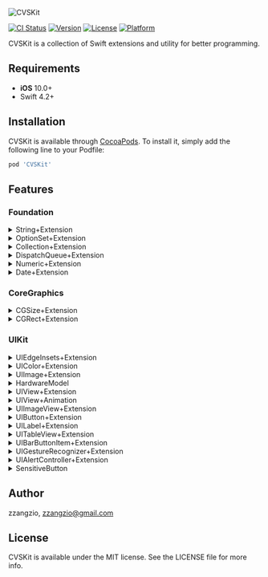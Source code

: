 <p align="left">
<img src="https://github.com/zzangzio/CVSKit/Logo.png" title="CVSKit">
</p>

[![CI Status](https://img.shields.io/travis/zzangzio/CVSKit.svg?style=flat)](https://travis-ci.org/zzangzio/CVSKit)
[![Version](https://img.shields.io/cocoapods/v/CVSKit.svg?style=flat)](https://cocoapods.org/pods/CVSKit)
[![License](https://img.shields.io/cocoapods/l/CVSKit.svg?style=flat)](https://cocoapods.org/pods/CVSKit)
[![Platform](https://img.shields.io/cocoapods/p/CVSKit.svg?style=flat)](https://cocoapods.org/pods/CVSKit)


CVSKit is a collection of Swift extensions and utility for better programming.

## Requirements
- **iOS** 10.0+
- Swift 4.2+


## Installation

CVSKit is available through [CocoaPods](https://cocoapods.org). To install
it, simply add the following line to your Podfile:

```ruby
pod 'CVSKit'
```

## Features
### Foundation
<details>
<summary>String+Extension</summary>

```swift
extension String {
    func localized() -> String
    func localized(with arguments: CVarArg...) -> String
    var isValidEmail: Bool
    var trimming: String
    func toJsonObject() -> Any?
}
```
<a href="https://github.com/zzangzio/CVSKit/blob/master/Sources/Foundation/String+Extension.swift">go to source</a>
</details>
<details>
<summary>OptionSet+Extension</summary>

```swift
extension OptionSet {
    func forEach(_ body: (Self) throws -> Void)
    func reduce<Result>(_ initialResult: Result, _ nextPartialResult: (Result, Self) -> Result) -> Result
    func enumerate() -> AnySequence<Self>
}
```
<a href="https://github.com/zzangzio/CVSKit/blob/master/Sources/Foundation/OptionSet+Extension.swift">go to source</a>
</details>
<details>
<summary>Collection+Extension</summary>

```swift
extension Array {
    subscript(safe index: Int) -> Element?
    var any: Element?
}

extension Collection {
    func forEachStop(_ body: (Element, Int, inout Bool) -> Void)
}

extension Dictionary {
    static func += (left: inout [Key: Value], right: [Key: Value])
    static func + (left: [Key: Value], right: [Key: Value]) -> [Key: Value]
}

extension Array {
    func toJson(prettyPrint: Bool = false) -> String?
    func toJsonData(prettyPrint: Bool = false) -> Data?
}

extension Dictionary {
    func toJson(prettyPrint: Bool = false) -> String?
    func toJsonData(prettyPrint: Bool = false) -> Data?
}
```
<a href="https://github.com/zzangzio/CVSKit/blob/master/Sources/Foundation/Collection+Extension.swift">go to source</a>
</details>
<details>
<summary>DispatchQueue+Extension</summary>

```swift
extension DispatchQueue {
    static var userInteractive: DispatchQueue
    static var userInitiated: DispatchQueue
    static var utility: DispatchQueue
    static var background: DispatchQueue

    func after(_ delay: TimeInterval, execute closure: @escaping () -> Void)
    func async<Result>(execute: () -> Result, afterInMain mainExecute: (Result) -> Void)
}
```
<a href="https://github.com/zzangzio/CVSKit/blob/master/Sources/Foundation/DispatchQueue+Extension.swift">go to source</a>
</details>
<details>
<summary>Numeric+Extension</summary>

```swift
extension BinaryInteger {
    static func |- (left: Self, right: Self) -> Self
}

extension BinaryFloatingPoint {
    static func |- (left: Self, right: Self) -> Self
}

extension BinaryInteger {
    var humanReadableFileSize: String
}
```
<a href="https://github.com/zzangzio/CVSKit/blob/master/Sources/Foundation/Numeric+Extension.swift">go to source</a>
</details>
<details>
<summary>Date+Extension</summary>

```swift
public enum DateUnit {
    case day, month, year
}

extension Date {
    func startOfUnit(_ unit: DateUnit) -> Date
    func nextStartOfUnit(_ unit: DateUnit) -> Date
}
```
<a href="https://github.com/zzangzio/CVSKit/blob/master/Sources/Foundation/Date+Extension.swift">go to source</a>
</details>


### CoreGraphics
<details>
<summary>CGSize+Extension</summary>

```swift
extension CGSize {
    var rect: CGRect
    var area: CGFloat
    func resized(constrainedPixel: Int, scale: CGFloat = UIScreen.main.scale) -> CGSize
    func resized(toScale: CGFloat) -> CGSize
    func resizedAspectFit(fitSize: CGSize) -> CGSize
}
```
<a href="https://github.com/zzangzio/CVSKit/blob/master/Sources/CoreGraphics/CGSize+Extension.swift">go to source</a>
</details>
<details>
<summary>CGRect+Extension</summary>

```swift
extension CGRect {
    func intersectionRatio(_ r2: CGRect) -> CGFloat
}
```
<a href="https://github.com/zzangzio/CVSKit/blob/master/Sources/CoreGraphics/CGRect+Extension.swift">go to source</a>
</details>

### UIKit
<details>
<summary>UIEdgeInsets+Extension</summary>

```swift
extension UIEdgeInsets {
    var horizontal: CGFloat
    var vertical: CGFloat
    var leftTop: CGPoint
    var rightBottom: CGPoint
}
```
<a href="https://github.com/zzangzio/CVSKit/blob/master/Sources/UIKit/UIEdgeInsets+Extension.swift">go to source</a>
</details>
<details>
<summary>UIColor+Extension</summary>

```swift
extension UIColor {
    convenience init(rgb: Int, alpha: CGFloat = 1)
    convenience init(argb: Int)
    convenience init?(hex: String, alpha: CGFloat = 1)
}
```
<a href="https://github.com/zzangzio/CVSKit/blob/master/Sources/UIKit/UIColor+Extension.swift">go to source</a>
</details>
<details>
<summary>UIImage+Extension</summary>

```swift
extension UIImage {
    static func create(size: CGSize, opaque: Bool, scale: CGFloat, draw: (CGContext) -> Void) -> UIImage
    convenience init(color: UIColor, size: CGSize)
    var stretchable: UIImage
    static func createAsync(withData data: Data, completion: (UIImage?) -> Void)
    
    func with(alpha: CGFloat) -> UIImage
    func createAsync(withAlpha alpha: CGFloat, completion: (UIImage) -> Void)

    func with(tintColor: UIColor) -> UIImage
    func createAsync(withTintColor tintColor: UIColor, completion: (UIImage) -> Void)

    func with(edgeInsets: UIEdgeInsets, backgroundColor: UIColor) -> UIImage
    func createAsync(withEdgeInsets edgeInsets: UIEdgeInsets, completion:(UIImage) -> Void)

    func circled() -> UIImage
    func circledAsync(completion: (UIImage) -> Void)

    func squareCircled() -> UIImage
    func squareCircledAsync(completion: (UIImage) -> Void)

extension UIImage {
    func resized(toSize: CGSize, scale: CGFloat?) -> UIImage
    func resizedAsync(toSize: CGSize, scale: CGFloat?, completion: (UIImage) -> Void)

    func resized(withConstrainedPixel pixel: Int) -> UIImage
    func resizedAsync(withConstrainedPixel pixel: Int, completion:(UIImage) -> Void)

    func resized(withAspectFitSize fitSize: CGSize) -> UIImage
    func resizedAsync(withAspectFitSize fitSize: CGSize, completion: (UIImage) -> Void)

    func resized(withAspectFillSize fillSize: CGSize) -> UIImage
    func resizedAsync(withAspectFillSize fillSize: CGSize, completion: (UIImage) -> Void)
}
```
<a href="https://github.com/zzangzio/CVSKit/blob/master/Sources/UIKit/UIImage+Extension.swift">go to source</a>
</details>
<details>
<summary>HardwareModel</summary>

```swift
enum HardwareModel: String {
    case iPhone, iPhone4, iPhone5, ...
    case iPad, iPad2, iPadMini, ...
    case iPod1G, iPod2G, iPod3G, ...
    ...
    case unknown
}
```
<a href="https://github.com/zzangzio/CVSKit/blob/master/Sources/UIKit/HardwareModel.swift">go to source</a>
</details>
<details>
<summary>UIView+Extension</summary>

```swift
extension UIView.AutoresizingMask {
static var flexibleAll: UIView.AutoresizingMask { get }
    static var flexibleVerticalMargin: UIView.AutoresizingMask { get }
    static var flexibleHorizontalMargin: UIView.AutoresizingMask { get }
    static var flexibleAllMargin: UIView.AutoresizingMask { get }
    static var inflexibleLeftMargin: UIView.AutoresizingMask { get }
    static var inflexibleRightMargin: UIView.AutoresizingMask { get }
    static var inflexibleTopMargin: UIView.AutoresizingMask { get }
    static var inflexibleBottomMargin: UIView.AutoresizingMask { get }
}

extension UIView {
    var origin: CGPoint { get, set }
    var size: CGSize { get, set }
    var width: CGFloat { get, set }
    var height: CGFloat { get, set }
    func moveToVerticalCenter()
    func moveToHorizontalCenter()
    func moveToCenter()
    func putAfter(of view: UIView, gap: CGFloat) 
    func putBefore(of view: UIView, gap: CGFloat)
    func putAbove(of view: UIView, gap: CGFloat)
    func putBelow(of view: UIView, gap: CGFloat)
}

extension UIView {
    static func autoLayoutView() -> Self
    func allConstraints(equalTo anchors: LayoutAnchorProvider) -> [NSLayoutConstraint]
}

extension UIView {
var asImage: UIImage { get }
    static var isRightToLeft: Bool { get }
}
```
<a href="https://github.com/zzangzio/CVSKit/blob/master/Sources/UIKit/UIView+Extension.swift">go to source</a>
</details>
<details>
<summary>UIView+Animation</summary>

```swift
extension UIView {
    func startRotating(clockwise: Bool, duration: Double, repeatCount: Float)
    func stopRotating()
    func startPulse(fromScale: CGFloat, toScale: CGFloat, duration: CFTimeInterval, repeatCount: Float)
    func stopPulse()
    func fadeTransition(_ duration: CFTimeInterval)
}
```
<a href="https://github.com/zzangzio/CVSKit/blob/master/Sources/UIKit/UIView+Animation.swift">go to source</a>
</details>
<details>
<summary>UIImageView+Extension</summary>

```swift
extension UIImageView {
    static func autolayoutView(image: UIImage) -> Self
}
```
<a href="https://github.com/zzangzio/CVSKit/blob/master/Sources/UIKit/UIImageView+Extension.swift">go to source</a>
</details>
<details>
<summary>UIButton+Extension</summary>

```swift
extension UIButton {
    static func autoLayoutView(type: UIButton.ButtonType) -> Self
    func setSelectedTitle(_ title: String?)
    func setBackgroundImage(_ image: UIImage?)
    func setImage(_ image: UIImage?)
    func setSelectedImage(_ image: UIImage?)
    func setTitleColor(_ color: UIColor?)
    var title: String? { get, set }
}

extension UIButton {
    typealias ButtonAction = ((UIButton) -> Void)

    func setAction(_ action: ButtonAction?)
}

extension UIControl {
    func addTarget(_ target: Any?, action: Selector)
}
```
<a href="https://github.com/zzangzio/CVSKit/blob/master/Sources/UIKit/UIButton+Extension.swift">go to source</a>
</details>
<details>
<summary>UILabel+Extension</summary>

```swift
extension UILabel {
    static func autoLayoutView(font: UIFont?, color: UIColor?) -> Self
    convenience init(font: UIFont?, color: UIColor?)
    func sizeToFit(constrainedWidth: CGFloat)
}

extension UILabel {
    static func measureSize(withText text: String, font: UIFont, numberOfLines: Int, constrainedWidth: CGFloat, lineBreakMode: NSLineBreakMode) -> CGSize
    static func measureSize(withAttributedString string: NSAttributedString, numberOfLines: Int, constrainedWidth: CGFloat, lineBreakMode: NSLineBreakMode) -> CGSize
}
```
<a href="https://github.com/zzangzio/CVSKit/blob/master/Sources/UIKit/UILabel+Extension.swift">go to source</a>
</details>
<details>
<summary>UITableView+Extension</summary>

```swift
protocol ReusableViewCell

extension UITableView {
    static func autoLayoutView(_ style: UITableView.Style) -> Self
    func dequeueReusableCell<Cell: ReusableViewCell>(initializer: (() -> Cell)?) -> Cell
    func hideSeparatorsForEmptyRows()
    var emptyDataView: UIView? { get, set }
    func reloadData(completion: @escaping (UITableView) -> Void)
}
```
<a href="https://github.com/zzangzio/CVSKit/blob/master/Sources/UIKit/UITableView+Extension.swift">go to source</a>
</details>
<details>
<summary>UIBarButtonItem+Extension</summary>

```swift
extension UIBarButtonItem {
    func setTitleColor(_ color: UIColor?, for: UIControl.State)
    func setTitleFont(_ font: UIFont?, for: UIControl.State)
}
```
<a href="https://github.com/zzangzio/CVSKit/blob/master/Sources/UIKit/UIBarButtonItem+Extension.swift">go to source</a>
</details>
<details>
<summary>UIGestureRecognizer+Extension</summary>

```swift
extension UIGestureRecognizer {
    typealias GestureAction = ((UIGestureRecognizer) -> Void)
    func setAction(_ action: GestureAction?) 
}
```
<a href="https://github.com/zzangzio/CVSKit/blob/master/Sources/UIKit/UIGestureRecognizer+Extension.swift">go to source</a>
</details>
<details>
<summary>UIAlertController+Extension</summary>

```swift
extension UIAlertController {
    static func alert(withtitle title: String?, message: String?) -> UIAlertController
    static func actionSheet(withTitle title: String?, message: String?) -> UIAlertController
    static func actionSheet(withTitle title: String?, message: String?, sourceView: UIView, sourceRect: CGRect) -> UIAlertController

    func addDefaultAction(title: String, handler: ((UIAlertAction) -> Void)? = nil) -> UIAlertController 
    func addCancelAction(title: String, handler: ((UIAlertAction) -> Void)? = nil) -> UIAlertController
    func addDestructiveAction(title: String, handler: ((UIAlertAction) -> Void)? = nil) -> UIAlertController
}
```
<a href="https://github.com/zzangzio/CVSKit/blob/master/Sources/UIKit/UIAlertController+Extension.swift">go to source</a>
</details>
<details>
<summary>SensitiveButton</summary>

```swift
class SensitiveButton: UIButton {
    let hitTester = SensitiveHitTester()
}

class SensitiveHitTester: NSObject {
    var extraHitEdgeInsets: UIEdgeInsets
    func point(inside point: CGPoint, bounds: CGRect, with event: UIEvent?) -> Bool
}
```
<a href="https://github.com/zzangzio/CVSKit/blob/master/Sources/UIKit/SensitiveButton.swift">go to source</a>
</details>

## Author

zzangzio, zzangzio@gmail.com

## License

CVSKit is available under the MIT license. See the LICENSE file for more info.
